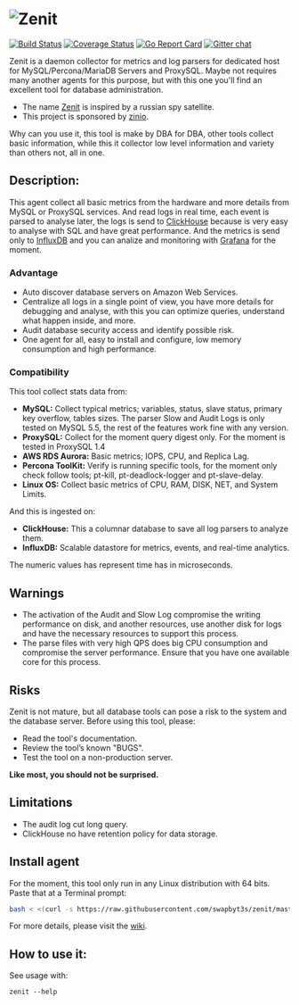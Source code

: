 # ![Zenit](https://raw.githubusercontent.com/swapbyt3s/zenit/master/assets/images/zenit_logo.png)
[![Build Status](https://travis-ci.org/swapbyt3s/zenit.svg?branch=master)](https://travis-ci.org/swapbyt3s/zenit) [![Coverage Status](https://coveralls.io/repos/github/swapbyt3s/zenit/badge.svg?branch=master)](https://coveralls.io/github/swapbyt3s/zenit?branch=master) [![Go Report Card](https://goreportcard.com/badge/github.com/swapbyt3s/zenit)](https://goreportcard.com/report/github.com/swapbyt3s/zenit) [![Gitter chat](https://badges.gitter.im/Zenit-Agent/Lobby.png)](https://gitter.im/Zenit-Agent/Lobby)

Zenit is a daemon collector for metrics and log parsers for dedicated host for MySQL/Percona/MariaDB Servers and
ProxySQL. Maybe not requires many another agents for this purpose, but with this one you'll find an excellent tool for database administration.

- The name [Zenit](https://en.wikipedia.org/wiki/Zenit_(satellite)) is inspired by a russian spy satellite.
- This project is sponsored by [zinio](https://www.zinio.com).

Why can you use it, this tool is make by DBA for DBA, other tools collect basic information, while this it collector low level information and variety than others not, all in one.

## Description:

This agent collect all basic metrics from the hardware and more details from MySQL or ProxySQL services. And read logs in real time, each event is parsed to analyse later, the logs is send to [ClickHouse](https://github.com/yandex/ClickHouse/) because is very easy to analyse with SQL and have great performance. And the metrics is send only to [InfluxDB](https://github.com/influxdata/influxdb) and you can analize and monitoring with [Grafana](https://grafana.com/) for the moment.

### Advantage

- Auto discover database servers on Amazon Web Services.
- Centralize all logs in a single point of view, you have more details for debugging and analyse, with this you can optimize queries, understand what happen inside, and more.
- Audit database security access and identify possible risk.
- One agent for all, easy to install and configure, low memory consumption and high performance.

### Compatibility

This tool collect stats data from:

- **MySQL:** Collect typical metrics; variables, status, slave status, primary key overflow, tables sizes. The parser Slow and Audit Logs is only tested on MySQL 5.5, the rest of the features work fine with any version.
- **ProxySQL:** Collect for the moment query digest only. For the moment is tested in ProxySQL 1.4
- **AWS RDS Aurora:** Basic metrics; IOPS, CPU, and Replica Lag.
- **Percona ToolKit:** Verify is running specific tools, for the moment only check follow tools; pt-kill, pt-deadlock-logger and pt-slave-delay.
- **Linux OS:** Collect basic metrics of CPU, RAM, DISK, NET, and System Limits.

And this is ingested on:

- **ClickHouse:** This a columnar database to save all log parsers to analyze them.
- **InfluxDB:** Scalable datastore for metrics, events, and real-time analytics.

The numeric values has represent time has in microseconds.

## Warnings

- The activation of the Audit and Slow Log compromise the writing performance on disk, and another resources, use another disk for logs and have the necessary resources to support this process.
- The parse files with very high QPS does big CPU consumption and compromise the server performance. Ensure that you have one available core for this process.

## Risks

Zenit is not mature, but all database tools can pose a risk to the system and the database server.
Before using this tool, please:

- Read the tool's documentation.
- Review the tool’s known "BUGS".
- Test the tool on a non-production server.

**Like most, you should not be surprised.**

## Limitations

- The audit log cut long query.
- ClickHouse no have retention policy for data storage.

## Install agent

For the moment, this tool only run in any Linux distribution with 64 bits. Paste that at a Terminal prompt:

```bash
bash < <(curl -s https://raw.githubusercontent.com/swapbyt3s/zenit/master/scripts/install.sh)
```

For more details, please visit the [wiki](https://github.com/swapbyt3s/zenit/wiki/Install-agent).

## How to use it:

See usage with:

```
zenit --help
```
